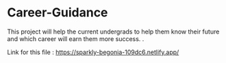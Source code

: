 # Career-Guidance
This project will help the current undergrads to help them know their future and which career will earn them more success. .

Link for this file : https://sparkly-begonia-109dc6.netlify.app/
